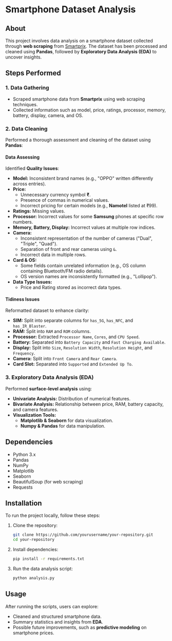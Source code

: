 # Smartphone Dataset Analysis

## About
This project involves data analysis on a smartphone dataset collected through **web scraping** from [Smartprix](https://www.smartprix.com/mobiles). The dataset has been processed and cleaned using **Pandas**, followed by **Exploratory Data Analysis (EDA)** to uncover insights.

## Steps Performed

### 1. Data Gathering
- Scraped smartphone data from **Smartprix** using web scraping techniques.
- Collected information such as model, price, ratings, processor, memory, battery, display, camera, and OS.

### 2. Data Cleaning
Performed a thorough assessment and cleaning of the dataset using **Pandas**:

#### **Data Assessing**
Identified **Quality Issues**:
- **Model:** Inconsistent brand names (e.g., "OPPO" written differently across entries).
- **Price:**
  - Unnecessary currency symbol **₹**.
  - Presence of commas in numerical values.
  - Incorrect pricing for certain models (e.g., **Namotel** listed at ₹99).
- **Ratings:** Missing values.
- **Processor:** Incorrect values for some **Samsung** phones at specific row numbers.
- **Memory, Battery, Display:** Incorrect values at multiple row indices.
- **Camera:**
  - Inconsistent representation of the number of cameras ("Dual", "Triple", "Quad").
  - Separation of front and rear cameras using `&`.
  - Incorrect data in multiple rows.
- **Card & OS:**
  - Some fields contain unrelated information (e.g., OS column containing Bluetooth/FM radio details).
  - OS version names are inconsistently formatted (e.g., "Lollipop").
- **Data Type Issues:**
  - Price and Rating stored as incorrect data types.

#### **Tidiness Issues**
Reformatted dataset to enhance clarity:
- **SIM:** Split into separate columns for `has_5G`, `has_NFC`, and `has_IR_Blaster`.
- **RAM:** Split into `RAM` and `ROM` columns.
- **Processor:** Extracted `Processor Name`, `Cores`, and `CPU Speed`.
- **Battery:** Separated into `Battery Capacity` and `Fast Charging Available`.
- **Display:** Split into `Size`, `Resolution Width`, `Resolution Height`, and `Frequency`.
- **Camera:** Split into `Front Camera` and `Rear Camera`.
- **Card Slot:** Separated into `Supported` and `Extended Up To`.

### 3. Exploratory Data Analysis (EDA)
Performed **surface-level analysis** using:
- **Univariate Analysis:** Distribution of numerical features.
- **Bivariate Analysis:** Relationship between price, RAM, battery capacity, and camera features.
- **Visualization Tools:**
  - **Matplotlib & Seaborn** for data visualization.
  - **Numpy & Pandas** for data manipulation.

## Dependencies
- Python 3.x
- Pandas
- NumPy
- Matplotlib
- Seaborn
- BeautifulSoup (for web scraping)
- Requests

## Installation
To run the project locally, follow these steps:

1. Clone the repository:
   ```sh
   git clone https://github.com/yourusername/your-repository.git
   cd your-repository
   ```

2. Install dependencies:
   ```sh
   pip install -r requirements.txt
   ```

3. Run the data analysis script:
   ```sh
   python analysis.py
   ```

## Usage
After running the scripts, users can explore:
- Cleaned and structured smartphone data.
- Summary statistics and insights from **EDA**.
- Possible future improvements, such as **predictive modeling** on smartphone prices.

